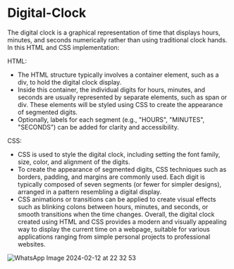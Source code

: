 # Digital-Clock
The digital clock is a graphical representation of time that displays hours, minutes, and seconds numerically rather than using traditional clock hands. In this HTML and CSS implementation:

HTML:

+ The HTML structure typically involves a container element, such as a div, to hold the digital clock display.
+ Inside this container, the individual digits for hours, minutes, and seconds are usually represented by separate elements, such as span or div. These elements will be styled using CSS to create the appearance of segmented digits.
+ Optionally, labels for each segment (e.g., "HOURS", "MINUTES", "SECONDS") can be added for clarity and accessibility.

CSS:

+ CSS is used to style the digital clock, including setting the font family, size, color, and alignment of the digits.
+ To create the appearance of segmented digits, CSS techniques such as borders, padding, and margins are commonly used. Each digit is typically composed of seven segments (or fewer for simpler designs), arranged in a pattern resembling a digital display.
+ CSS animations or transitions can be applied to create visual effects such as blinking colons between hours, minutes, and seconds, or smooth transitions when the time changes.
Overall, the digital clock created using HTML and CSS provides a modern and visually appealing way to display the current time on a webpage, suitable for various applications ranging from simple personal projects to professional websites.

![WhatsApp Image 2024-02-12 at 22 32 53](https://github.com/Vinaybadveli/Digital-Clock/assets/134671718/dabb7a08-7967-4c20-97e0-2e103c079e32)





